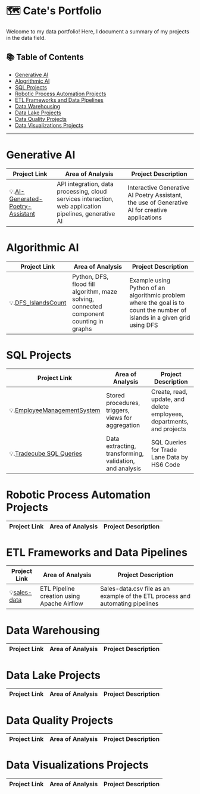 # 🗺 Cate's Portfolio

Welcome to my data portfolio! Here, I document a summary of my projects in the data field. 

## 📚 Table of Contents
- [Generative AI](#generative-ai)
- [Alogrithmic AI](#Algorithmic-AI)
- [SQL Projects](#sql-projects)
- [Robotic Process Automation Projects](#Robotic-Process-Automation-Projects)
- [ETL Frameworks and Data Pipelines](#ETL-Frameworks-and-Data-Pipelines)
- [Data Warehousing](#data-warehousing)
- [Data Lake Projects](#Data-Lake-Projects)
- [Data Quality Projects](#Data-Quality-Projects)
- [Data Visualizations Projects](#data-visualizations-projects)


***

# Generative AI

| Project Link | Area of Analysis | Project Description | 
|---|---|---|
| 💡.[AI-Generated-Poetry-Assistant](https://github.com/cateallen/AI-Generated-Poetry-Assistant) | API integration, data processing, cloud services interaction, web application pipelines, generative AI  | Interactive Generative AI Poetry Assistant, the use of Generative AI for creative applications |

# Algorithmic AI

| Project Link | Area of Analysis | Project Description |
|---|---|---|
| 💡.[DFS_IslandsCount](https://github.com/cateallen/DFS_IslandsCount) | Python, DFS, flood fill algorithm, maze solving, connected component counting in graphs | Example using Python of an algorithmic problem where the goal is to count the number of islands in a given grid using DFS |


# SQL Projects

| Project Link | Area of Analysis | Project Description | 
|---|---|---|
| 💡.[EmployeeManagementSystem](https://github.com/cateallen/EmployeeManagementSystem) | Stored procedures, triggers, views for aggregation |Create, read, update, and delete employees, departments, and projects |
| 💡.[Tradecube SQL Queries](https://github.com/cateallen/TradeData_SQL_Queries) |  Data extracting, transforming, validation, and analysis | SQL Queries for Trade Lane Data by HS6 Code |

 
 # Robotic Process Automation Projects

| Project Link | Area of Analysis | Project Description | 
|---|---|---|
 
 
 # ETL Frameworks and Data Pipelines

| Project Link | Area of Analysis | Project Description | 
|---|---|---|
| 💡[sales-data](https://github.com/cateallen/sales-data) | ETL Pipeline creation using Apache Airflow | Sales-data.csv file as an example of the ETL process and automating pipelines |

# Data Warehousing

| Project Link | Area of Analysis | Project Description | 
|---|---|---|



# Data Lake Projects

| Project Link | Area of Analysis | Project Description | 
|---|---|---|


# Data Quality Projects

| Project Link | Area of Analysis | Project Description | 
|---|---|---|



# Data Visualizations Projects

| Project Link | Area of Analysis | Project Description | 
|---|---|---|


